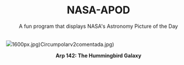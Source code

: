 <div align="center">
  <h1>
    NASA-APOD
  </h1>
</div>
  
<div align="center">
  A fun program that displays NASA's Astronomy Picture of the Day
</div>

<br>

![](https://apod.nasa.gov/apod/image/2309/Arp142_HubbleChakrabarti_2627.jpg)1600px.jpg)Circumpolarv2comentada.jpg)

<p align = "center">
  <b>Arp 142: The Hummingbird Galaxy</b>
</p>
